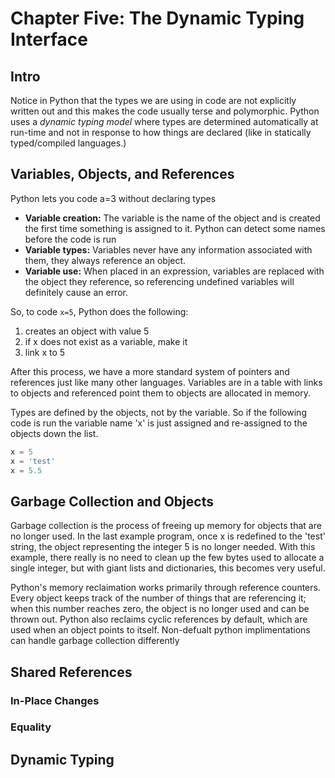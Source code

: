 # Chapter Five:  The Dynamic Typing Interface

## Intro
Notice in Python that the types we are using in code are not explicitly written out and this makes the code usually terse and polymorphic.  Python uses a *dynamic typing model* where types are determined automatically at run-time and not in response to how things are declared (like in statically typed/compiled languages.)

## Variables, Objects, and References
Python lets you code a=3 without declaring types
+  **Variable creation:**  The variable is the name of the object and is created the first time something is assigned to it.  Python can detect some names before the code is run
+  **Variable types:**  Variables never have any information associated with them, they always reference an object.
+  **Variable use:**  When placed in an expression, variables are replaced with the object they reference, so referencing undefined variables will definitely cause an error.

So, to code `x=5`, Python does the following:
1) creates an object with value 5
2) if x does not exist as a variable, make it
3) link x to 5

After this process, we have a more standard system of pointers and references just like many other languages.  Variables are in a table with links to objects and referenced point them to objects are allocated in memory.

Types are defined by the objects, not by the variable.  So if the following code is run the variable name 'x' is just assigned and re-assigned to the objects down the list.
```python
x = 5
x = 'test'
x = 5.5
```

## Garbage Collection and Objects
Garbage collection is the process of freeing up memory for objects that are no longer used.  In the last example program, once x is redefined to the 'test' string, the object representing the integer 5 is no longer needed.  With this example, there really is no need to clean up the few bytes used to allocate a single integer, but with giant lists and dictionaries, this becomes very useful.

Python's memory reclaimation works primarily through reference counters.  Every object keeps track of the number of things that are referencing it; when this number reaches zero, the object is no longer used and can be thrown out.  Python also reclaims cyclic references by default, which are used when an object points to itself.  Non-defualt python implimentations can handle garbage collection differently

## Shared References
 
 ### In-Place Changes
 
 
 ### Equality

## Dynamic Typing


